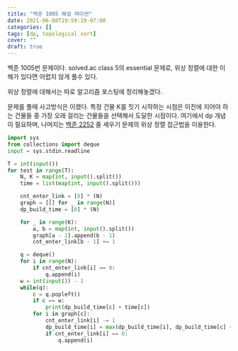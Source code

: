 ```yaml
---
title: "백준 1005 해설 파이썬"
date: 2021-06-08T19:59:19-07:00
categories: []
tags: [dp, topological sort]
cover: ""
draft: true
---
```


백준 1005번 문제이다. solved.ac class 5의 essential 문제로, 위상 정렬에 대한 이해가 있다면 어렵지 않게 풀수 있다.

위상 정렬에 대해서는 따로 알고리즘 포스팅에 정리해놓겠다.

문제를 풀때 사고방식은 이랬다. 특정 건물 K를 짓기 시작하는 시점은 이전에 지어야 하는 건물들 중 가장 오래 걸리는 건물들을 선택해서 도달한 시점이다. 여기에서 dp 개념이 필요하며, 나머지는 [백준 2252](https://www.acmicpc.net/problem/2252) 줄 세우기 문제의 위상 정렬 접근법을 이용한다.

```python
import sys
from collections import deque
input = sys.stdin.readline

T = int(input())
for test in range(T):
    N, K = map(int, input().split())
    time = list(map(int, input().split()))

    cnt_enter_link = [0] * (N)
    graph = [[] for _ in range(N)]
    dp_build_time = [0] * (N)

    for _ in range(K):
        a, b = map(int, input().split())
        graph[a - 1].append(b - 1)
        cnt_enter_link[b - 1] += 1

    q = deque()
    for i in range(N):
        if cnt_enter_link[i] == 0:
            q.append(i)
    w = int(input()) - 1
    while(q):
        c = q.popleft()
        if c == w:
            print(dp_build_time[c] + time[c])
        for i in graph[c]:
            cnt_enter_link[i] -= 1
            dp_build_time[i] = max(dp_build_time[i], dp_build_time[c] + time[c])
            if cnt_enter_link[i] == 0:
                q.append(i)
```
